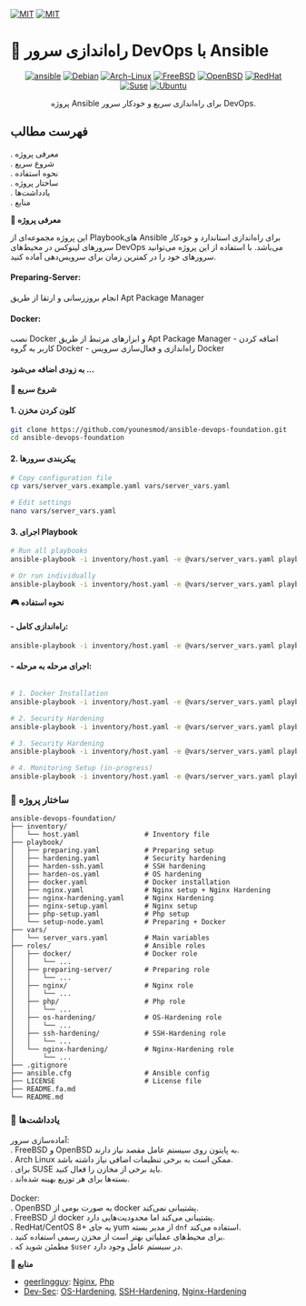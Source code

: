 <!-- # ansible-devops-foundation -->
[![MIT](https://img.shields.io/badge/Language-En-skyblue.svg?style=flat-square)](https://github.com/younesmod/ansible-devops-foundation/blob/main/README.md)
[![MIT](https://img.shields.io/badge/License-MIT-yellow.svg?style=flat-square)](https://github.com/younesmod/ansible-devops-foundation/blob/main/LICENSE)
# 🚀 راه‌اندازی سرور DevOps با Ansible
<div align="center">

[![ansible](https://img.shields.io/badge/ansible-EE0000?style=for-the-badge&logo=ansible&logoColor=white)](https://www.ansible.com/)
[![Debian](https://img.shields.io/badge/debian-A81D33?style=for-the-badge&logo=debian&logoColor=white)](https://www.debian.org/)
[![Arch-Linux](https://img.shields.io/badge/Arch%20Linux-1793D1?style=for-the-badge&logo=arch-linux&logoColor=fff)](https://archlinux.org)
[![FreeBSD](https://img.shields.io/badge/FreeBSD-AB2B28?style=for-the-badge&logo=freebsd&logoColor=white)](https://www.freebsd.org/)
[![OpenBSD](https://img.shields.io/badge/OpenBSD-F2CA30?style=for-the-badge&logo=openbsd&logoColor=black)](https://www.openbsd.org/)
[![RedHat](https://img.shields.io/badge/RedHat-EE0000?style=for-the-badge&logo=redhat&logoColor=white)](https://www.redhat.com/en/technologies/linux-platforms/enterprise-linux)
[![Suse](https://img.shields.io/badge/Suse-0C322C?style=for-the-badge&logo=suse&logoColor=white)](https://www.suse.com/)
[![Ubuntu](https://img.shields.io/badge/Ubuntu-E95420?style=for-the-badge&logo=ubuntu&logoColor=white)](https://ubuntu.com/)


پروژه Ansible برای راه‌اندازی سریع و خودکار سرور DevOps.
</div>

## <b>فهرست مطالب</b>
. معرفی پروژه <br/>
. شروع سریع <br/>
. نحوه استفاده <br/>
. ساختار پروژه <br/>
. یادداشت‌ها <br/>
. منابع

<b>🎯 معرفی پروژه</b>

این پروژه مجموعه‌ای از Playbookهای Ansible برای راه‌اندازی استاندارد و خودکار سرورهای لینوکس در محیط‌های DevOps می‌باشد. با استفاده از این پروژه می‌توانید سرورهای خود را در کمترین زمان برای سرویس‌دهی آماده کنید.

#### Preparing-Server:
انجام بروزرسانی و ارتقا از طریق Apt Package Manager
#### Docker:
 نصب Docker و ابزارهای مرتبط از طریق Apt Package Manager - اضافه کردن کاربر به گروه Docker - راه‌اندازی و فعال‌سازی سرویس Docker
#### به زودی اضافه می‌شود ...

<b>🚀 شروع سریع</b> </br>

#### 1. کلون کردن مخزن
```bash
git clone https://github.com/younesmod/ansible-devops-foundation.git
cd ansible-devops-foundation
```

#### 2. پیکربندی سرورها
```bash
# Copy configuration file
cp vars/server_vars.example.yaml vars/server_vars.yaml

# Edit settings
nano vars/server_vars.yaml
```

#### 3. اجرای Playbook
```bash
# Run all playbooks
ansible-playbook -i inventory/host.yaml -e @vars/server_vars.yaml playbook/*

# Or run individually
ansible-playbook -i inventory/host.yaml -e @vars/server_vars.yaml playbook/docker.yml
```

<b>🎮 نحوه استفاده</b></br>
#### - راه‌اندازی کامل:
```bash
ansible-playbook -i inventory/host.yaml -e @vars/server_vars.yaml playbook/*
```
#### - اجرای مرحله به مرحله:
```bash

# 1. Docker Installation
ansible-playbook -i inventory/host.yaml -e @vars/server_vars.yaml playbook/docker.yaml

# 2. Security Hardening
ansible-playbook -i inventory/host.yaml -e @vars/server_vars.yaml playbook/preparing.yaml

# 3. Security Hardening
ansible-playbook -i inventory/host.yaml -e @vars/server_vars.yaml playbook/hardening.yaml

# 4. Monitoring Setup (in-progress)
ansible-playbook -i inventory/host.yaml -e @vars/server_vars.yaml playbook/monitoring.yaml
```
### <b>📁 ساختار پروژه</b>
```text
ansible-devops-foundation/
├── inventory/
│   └── host.yaml                # Inventory file
├── playbook/
│   ├── preparing.yaml           # Preparing setup
│   ├── hardening.yaml           # Security hardening
│   ├── harden-ssh.yaml          # SSH hardening
│   ├── harden-os.yaml           # OS hardening
│   ├── docker.yaml              # Docker installation
│   ├── nginx.yaml               # Nginx setup + Nginx Hardening 
│   ├── nginx-hardening.yaml     # Nginx Hardening
│   ├── nginx-setup.yaml         # Nginx setup
│   ├── php-setup.yaml           # Php setup
│   └── setup-node.yaml          # Preparing + Docker
├── vars/
│   └── server_vars.yaml         # Main variables
├── roles/                       # Ansible roles
│   ├── docker/                  # Docker role
│   │   └── ...
│   ├── preparing-server/        # Preparing role
│   │   └── ...
│   ├── nginx/                   # Nginx role
│   │   └── ...
│   ├── php/                     # Php role
│   │   └── ...
│   ├── os-hardening/            # OS-Hardening role
│   │   └── ...
│   ├── ssh-hardening/           # SSH-Hardening role
│   │   └── ...
│   └── nginx-hardening/         # Nginx-Hardening role
│       └── ...
├── .gitignore
├── ansible.cfg                  # Ansible config
├── LICENSE                      # License file
├── README.fa.md
└── README.md
```
### <b>📝 یادداشت‌ها</b>


آماده‌سازی سرور: <br/>
. FreeBSD و OpenBSD به پایتون روی سیستم عامل مقصد نیاز دارند. <br/>
. Arch Linux ممکن است به برخی تنظیمات اضافی نیاز داشته باشد. <br/>
. برای SUSE باید برخی از مخازن را فعال کنید. <br/>
. بسته‌ها برای هر توزیع بهینه شده‌اند. <br/> <br/>
Docker: <br/>
. OpenBSD به صورت بومی از docker پشتیبانی نمی‌کند.<br/>
. FreeBSD از docker پشتیبانی می‌کند اما محدودیت‌هایی دارد. <br/>
. RedHat/CentOS 8+ به جای yum از مدیر بسته `dnf` استفاده می‌کند. <br/>
. برای محیط‌های عملیاتی بهتر است از مخزن رسمی استفاده کنید. <br/>
. مطمئن شوید که `$user` در سیستم عامل وجود دارد.


<b>👥 منابع</b></br>

- [geerlingguy](https://github.com/geerlingguy): [Nginx](https://github.com/geerlingguy/ansible-role-nginx), [Php](https://github.com/geerlingguy/ansible-role-php)
- [Dev-Sec](https://github.com/dev-sec): [OS-Hardening](https://github.com/dev-sec/ansible-collection-hardening), [SSH-Hardening](https://github.com/dev-sec/ansible-ssh-hardening), [Nginx-Hardening](https://github.com/dev-sec/ansible-nginx-hardening)
